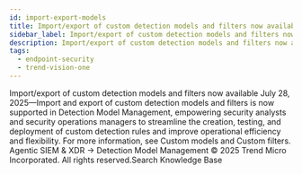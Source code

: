 ```yaml
---
id: import-export-models
title: Import/export of custom detection models and filters now available
sidebar_label: Import/export of custom detection models and filters now available
description: Import/export of custom detection models and filters now available
tags:
  - endpoint-security
  - trend-vision-one
---
```


 Import/export of custom detection models and filters now available July 28, 2025—Import and export of custom detection models and filters is now supported in Detection Model Management, empowering security analysts and security operations managers to streamline the creation, testing, and deployment of custom detection rules and improve operational efficiency and flexibility. For more information, see Custom models and Custom filters. Agentic SIEM & XDR → Detection Model Management © 2025 Trend Micro Incorporated. All rights reserved.Search Knowledge Base
